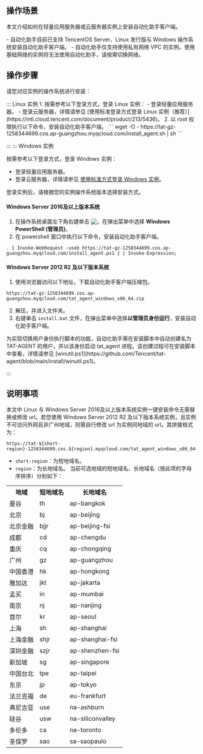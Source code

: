 ## 操作场景
本文介绍如何在轻量应用服务器或云服务器实例上安装自动化助手客户端。

<dx-alert infotype="notice" title="">
- 自动化助手目前已支持 TencentOS Server、Linux 发行版与 Windows 操作系统安装自动化助手客户端。
- 自动化助手仅支持使用私有网络 VPC 的实例。使用基础网络的实例将无法使用自动化助手，请按需切换网络。
</dx-alert>




## 操作步骤
请您对应实例的操作系统进行安装：


<dx-tabs>
::: Linux 实例
1. 按需参考以下登录方式，登录 Linux 实例：
   - 登录轻量应用服务器。
   - 登录云服务器，详情请参见 [使用标准登录方式登录 Linux 实例（推荐）](https://intl.cloud.tencent.com/document/product/213/5436)。
2. 以 root 权限执行以下命令，安装自动化助手客户端。
```
wget -O - https://tat-gz-1258344699.cos.ap-guangzhou.myqcloud.com/install_agent.sh | sh
```

:::
::: Windows 实例

按需参考以下登录方式，登录 Windows 实例：
 - 登录轻量应用服务器。
 - 登录云服务器，详情请参见  [使用标准方式登录 Windows 实例](https://intl.cloud.tencent.com/document/product/213/41018)。


 登录实例后，请根据您的实例操作系统版本选择安装方式。


#### Windows Server 2016及以上版本系统
1. 在操作系统桌面左下角右键单击 <img src="https://qcloudimg.tencent-cloud.cn/raw/0cfefcbe7474bf6b532a589c53314d5b.png" style="margin:-3px 0px">，在弹出菜单中选择 <b>Windows PowerShell (管理员)</b>。
2. 在 powershell 窗口中执行以下命令，安装自动化助手客户端。
```
. { Invoke-WebRequest -useb https://tat-gz-1258344699.cos.ap-guangzhou.myqcloud.com/install_agent.ps1 } | Invoke-Expression;
```


#### Windows Server 2012 R2 及以下版本系统
1. 使用浏览器访问以下地址，下载自动化助手客户端压缩包。
```
https://tat-gz-1258344699.cos.ap-guangzhou.myqcloud.com/tat_agent_windows_x86_64.zip
```
2. 解压，并进入文件夹。
3. 右键单击 `install.bat` 文件，在弹出菜单中选择**以管理员身份运行**，安装自动化助手客户端。
<dx-alert infotype="explain" title="">
为实现切换用户身份执行脚本的功能，自动化助手需在安装脚本中自动创建名为 TAT-AGENT 的用户，并以该身份启动 tat_agent 进程。该创建过程可在安装脚本中查看，详情请参见 [winutil.ps1](https://github.com/Tencent/tat-agent/blob/main/install/winutil.ps1)。
</dx-alert>




:::
</dx-tabs>


## 说明事项
本文中 Linux 与 Windows Server 2016及以上版本系统实例一键安装命令无需替换或修改 url。若您使用 Windows Server 2012 R2 及以下版本系统实例，且实例不可访问外网且非广州地域，则需自行修改 url 为实例同地域的 url。其拼接格式为：
```
https://tat-${short-region}-1258344699.cos.${region}.myqcloud.com/tat_agent_windows_x86_64.zip
```
 - `short-region`：为短地域名。
 - `region`：为长地域名。
 当前可选地域的短地域名、长地域名（按此项的字母序排序）分别如下：
 <table>
 <tr>
  <th>地域</th>
	<th>短地域名</th>
	<th>长地域名</th>
 </tr>
 <tr>
  <td>曼谷</td>
	<td>th</td>
	<td>ap-bangkok</td>
 </tr>
 <tr>
  <td>北京</td>
	<td>bj</td>
	<td>ap-beijing</td>
 </tr>
 <tr>
  <td>北京金融</td>
	<td>bjjr</td>
	<td>ap-beijing-fsi</td>
 </tr>
 <tr>
  <td>成都</td>
	<td>cd</td>
	<td>ap-chengdu</td>
 </tr>
 <tr>
  <td>重庆</td>
	<td>cq</td>
	<td> ap-chongqing</td>
 </tr>
 <tr>
  <td>广州</td>
	<td>gz</td>
	<td>ap-guangzhou</td>
 </tr>
 <tr>
  <td>中国香港</td>
	<td>hk</td>
	<td>ap-hongkong</td>
 </tr>
 <tr>
  <td>雅加达</td>
	<td>jkt</td>
	<td>ap-jakarta</td>
 </tr>
 <tr>
  <td>孟买</td>
	<td>in</td>
	<td> ap-mumbai</td>
 </tr>
 <tr>
  <td>南京</td>
	<td>nj</td>
	<td> ap-nanjing</td>
 </tr>
 <tr>
  <td>首尔</td>
	<td>kr</td>
	<td>ap-seoul</td>
 </tr>
 <tr>
  <td>上海</td>
	<td>sh</td>
	<td>ap-shanghai</td>
 </tr>
 <tr>
  <td>上海金融</td>
	<td>shjr</td>
	<td>ap-shanghai-fsi</td>
 </tr>
 <tr>
  <td>深圳金融</td>
	<td>szjr</td>
	<td>ap-shenzhen-fsi</td>
 </tr>
 <tr>
  <td>新加坡</td>
	<td>sg</td>
	<td>ap-singapore</td>
 </tr>
 <tr>
  <td>中国台北</td>
	<td>tpe</td>
	<td>ap-taipei</td>
 </tr>
 <tr>
  <td>东京</td>
	<td>jp</td>
	<td>ap-tokyo</td>
 </tr>
 <tr>
  <td>法兰克福</td>
	<td>de</td>
	<td>eu-frankfurt</td>
 </tr>
 <tr>
  <td>弗尼吉亚</td>
	<td>use</td>
	<td>na-ashburn</td>
 </tr>
 <tr>
  <td>硅谷</td>
	<td>usw</td>
	<td>na-siliconvalley</td>
 </tr>
 <tr>
  <td>多伦多</td>
	<td>ca</td>
	<td>na-toronto</td>
 </tr>
 <tr>
  <td>圣保罗</td>
	<td>sao</td>
	<td>sa-saopaulo</td>
 </tr>
 </table>


